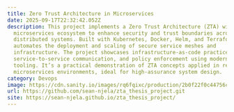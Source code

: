 ```yaml
---
title: Zero Trust Architecture in Microservices
date: 2025-09-17T22:32:42.052Z
description: This project implements a Zero Trust Architecture (ZTA) within a
  microservices ecosystem to enhance security and trust boundaries across
  distributed systems. Built with Kubernetes, Docker, Helm, and Terraform, it
  automates the deployment and scaling of secure service meshes and
  infrastructure. The project showcases infrastructure-as-code practices, secure
  service-to-service communication, and policy enforcement using modern DevOps
  tooling. It’s a practical demonstration of ZTA concepts applied in real-world
  microservices environments, ideal for high-assurance system design.
category: Devops
image: https://cdn.sanity.io/images/rq6fqixc/production/2b0f22f0c44756cd8a0c1f2f45fec6702b8eb0d3-1099x594.png
url: https://github.com/sean-njela/zta_thesis_project.git
site: https://sean-njela.github.io/zta_thesis_project/
---
```

